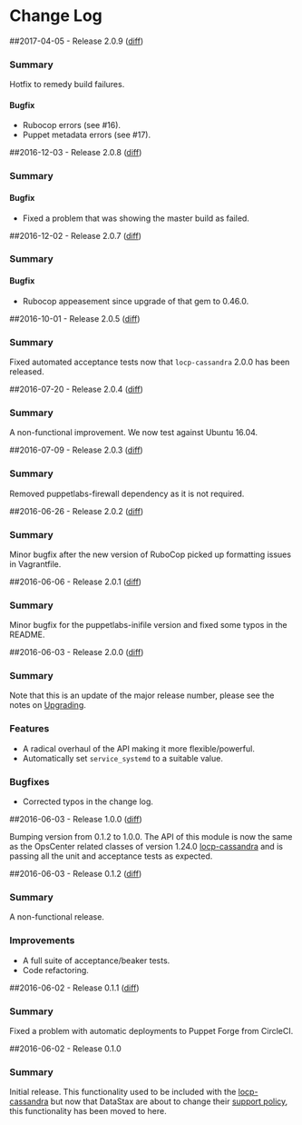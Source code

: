 # Change Log

##2017-04-05 - Release 2.0.9 ([diff](https://github.com/locp/opscenter/compare/2.0.8...2.0.9))

### Summary

Hotfix to remedy build failures.

#### Bugfix
* Rubocop errors (see #16).
* Puppet metadata errors (see #17).

##2016-12-03 - Release 2.0.8 ([diff](https://github.com/locp/opscenter/compare/2.0.7...2.0.8))

### Summary

#### Bugfix
* Fixed a problem that was showing the master build as failed.

##2016-12-02 - Release 2.0.7 ([diff](https://github.com/locp/opscenter/compare/2.0.5...2.0.7))

### Summary

#### Bugfix
* Rubocop appeasement since upgrade of that gem to 0.46.0.

##2016-10-01 - Release 2.0.5 ([diff](https://github.com/locp/opscenter/compare/2.0.4...2.0.5))

### Summary
Fixed automated acceptance tests now that `locp-cassandra` 2.0.0 has been released.

##2016-07-20 - Release 2.0.4 ([diff](https://github.com/locp/opscenter/compare/2.0.3...2.0.4))

### Summary
A non-functional improvement.  We now test against Ubuntu 16.04.

##2016-07-09 - Release 2.0.3 ([diff](https://github.com/locp/opscenter/compare/2.0.2...2.0.3))

### Summary
Removed puppetlabs-firewall dependency as it is not required.

##2016-06-26 - Release 2.0.2 ([diff](https://github.com/locp/opscenter/compare/2.0.1...2.0.2))

### Summary
Minor bugfix after the new version of RuboCop picked up formatting issues in Vagrantfile.

##2016-06-06 - Release 2.0.1 ([diff](https://github.com/locp/opscenter/compare/2.0.0...2.0.1))

### Summary
Minor bugfix for the puppetlabs-inifile version and fixed some typos in the README.

##2016-06-03 - Release 2.0.0 ([diff](https://github.com/locp/opscenter/compare/1.0.0...2.0.0))

### Summary
Note that this is an update of the major release number, please see the notes on
[Upgrading](https://forge.puppet.com/locp/opscenter#Upgrading).


### Features
* A radical overhaul of the API making it more flexible/powerful.
* Automatically set `service_systemd` to a suitable value.

### Bugfixes
* Corrected typos in the change log.

##2016-06-03 - Release 1.0.0 ([diff](https://github.com/locp/opscenter/compare/0.1.2...1.0.0))

Bumping version from 0.1.2 to 1.0.0.  The API of this module is now the same as the
OpsCenter related classes of version 1.24.0
[locp-cassandra](https://forge.puppet.com/locp/cassandra) and is passing all the unit and
acceptance tests as expected.

##2016-06-03 - Release 0.1.2 ([diff](https://github.com/locp/opscenter/compare/0.1.1...0.1.2))

### Summary

A non-functional release.

### Improvements

* A full suite of acceptance/beaker tests.
* Code refactoring.

##2016-06-02 - Release 0.1.1 ([diff](https://github.com/locp/opscenter/compare/0.1.0...0.1.1))

### Summary

Fixed a problem with automatic deployments to Puppet Forge from CircleCI.

##2016-06-02 - Release 0.1.0

### Summary

Initial release. This functionality used to be included with the
[locp-cassandra](https://forge.puppet.com/locp/cassandra)
but now that DataStax are about to change their
[support policy](http://docs.datastax.com/en/opscenter/latest/opsc/opscPolicyChanges.html),
this functionality has been moved to here.
